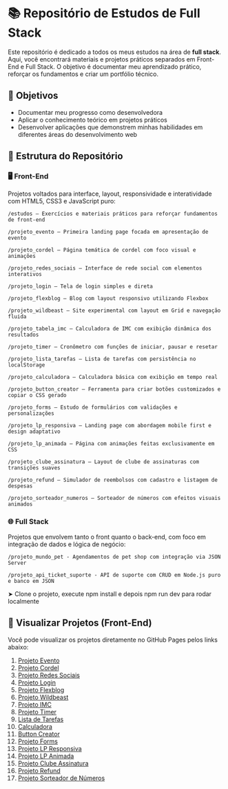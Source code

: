 # 📚 Repositório de Estudos de Full Stack

Este repositório é dedicado a todos os meus estudos na área de **full stack**. Aqui, você encontrará materiais e projetos práticos separados em Front-End e Full Stack. O objetivo é documentar meu aprendizado prático, reforçar os fundamentos e criar um portfólio técnico.


## 🎯 Objetivos

- Documentar meu progresso como desenvolvedora
- Aplicar o conhecimento teórico em projetos práticos
- Desenvolver aplicações que demonstrem minhas habilidades em diferentes áreas do desenvolvimento web

## 🧠 Estrutura do Repositório

### 🖥️ Front-End
Projetos voltados para interface, layout, responsividade e interatividade com HTML5, CSS3 e JavaScript puro:
```
/estudos – Exercícios e materiais práticos para reforçar fundamentos de front-end

/projeto_evento – Primeira landing page focada em apresentação de evento

/projeto_cordel – Página temática de cordel com foco visual e animações

/projeto_redes_sociais – Interface de rede social com elementos interativos

/projeto_login – Tela de login simples e direta

/projeto_flexblog – Blog com layout responsivo utilizando Flexbox

/projeto_wildbeast – Site experimental com layout em Grid e navegação fluida

/projeto_tabela_imc – Calculadora de IMC com exibição dinâmica dos resultados

/projeto_timer – Cronômetro com funções de iniciar, pausar e resetar

/projeto_lista_tarefas – Lista de tarefas com persistência no localStorage

/projeto_calculadora – Calculadora básica com exibição em tempo real

/projeto_button_creator – Ferramenta para criar botões customizados e copiar o CSS gerado

/projeto_forms – Estudo de formulários com validações e personalizações

/projeto_lp_responsiva – Landing page com abordagem mobile first e design adaptativo

/projeto_lp_animada – Página com animações feitas exclusivamente em CSS

/projeto_clube_assinatura – Layout de clube de assinaturas com transições suaves

/projeto_refund – Simulador de reembolsos com cadastro e listagem de despesas

/projeto_sorteador_numeros – Sorteador de números com efeitos visuais animados
```
### 🌐 Full Stack
Projetos que envolvem tanto o front quanto o back-end, com foco em integração de dados e lógica de negócio:
```
/projeto_mundo_pet - Agendamentos de pet shop com integração via JSON Server

/projeto_api_ticket_suporte - API de suporte com CRUD em Node.js puro e banco em JSON
```

➤ Clone o projeto, execute npm install e depois npm run dev para rodar localmente


## 🔗 Visualizar Projetos (Front-End)

Você pode visualizar os projetos diretamente no GitHub Pages pelos links abaixo:

1. [Projeto Evento](https://lannavx.github.io/fullstack_studies/projeto_evento)
2. [Projeto Cordel](https://lannavx.github.io/fullstack_studies/projeto_cordel)
3. [Projeto Redes Sociais](https://lannavx.github.io/fullstack_studies/projeto_redes_sociais)
4. [Projeto Login](https://lannavx.github.io/fullstack_studies/projeto_login)
5. [Projeto Flexblog](https://lannavx.github.io/fullstack_studies/projeto_flexblog)
6. [Projeto Wildbeast](https://lannavx.github.io/fullstack_studies/projeto_wildbeast)
7. [Projeto IMC](https://lannavx.github.io/fullstack_studies/projeto_tabela_imc)
8. [Projeto Timer](https://lannavx.github.io/fullstack_studies/projeto_timer)
9. [Lista de Tarefas](https://lannavx.github.io/fullstack_studies/projeto_lista_tarefas)
10. [Calculadora](https://lannavx.github.io/fullstack_studies/projeto_calculadora)
11. [Button Creator](https://lannavx.github.io/fullstack_studies/projeto_button_creator)
12. [Projeto Forms](https://lannavx.github.io/fullstack_studies/projeto_forms)
13. [Projeto LP Responsiva](https://lannavx.github.io/fullstack_studies/projeto_lp_responsiva)
14. [Projeto LP Animada](https://lannavx.github.io/fullstack_studies/projeto_lp_animada)
15. [Projeto Clube Assinatura](https://lannavx.github.io/fullstack_studies/projeto_clube_assinatura)
16. [Projeto Refund](https://lannavx.github.io/fullstack_studies/projeto_refund)
17. [Projeto Sorteador de Números](https://lannavx.github.io/fullstack_studies/projeto_sorteador_numeros)

